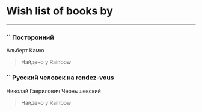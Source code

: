 # Wish list of books by [](http://vk.com/id300273923)
---

### `` Посторонний
Альберт Камю
> Найдено у Rainbow

### `` Русский человек на rendez-vous
Николай Гаврилович Чернышевский
> Найдено у Rainbow

